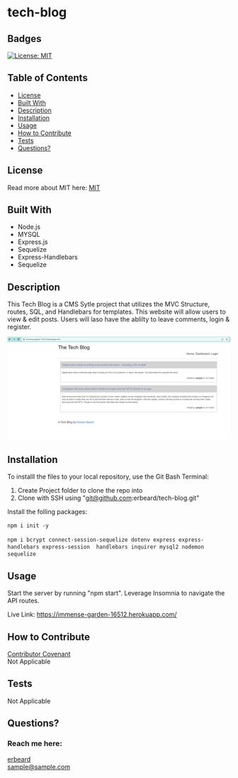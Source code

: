 # tech-blog
## Badges
  [![License: MIT](https://img.shields.io/badge/License-MIT-yellow.svg)](https://opensource.org/licenses/MIT)
  
  ## Table of Contents
  * [License](#license)
  * [Built With](#built-with) 
  * [Description](#description)
  * [Installation](#installation)
  * [Usage](#usage)
  * [How to Contribute](#how-to-contribute)
  * [Tests](#tests)
  * [Questions?](#questions)
  
  ## License
  Read more about MIT here:
  [MIT](https://opensource.org/licenses/MIT)

  ## Built With
  * Node.js
  * MYSQL
  * Express.js
  * Sequelize
  * Express-Handlebars
  * Sequelize
  
  
  ## Description
  This Tech Blog is a CMS Sytle project that utilizes the MVC Structure, routes, SQL, and Handlebars for templates. This website will allow users to view & edit posts. Users will laso have the ablilty to leave comments, login & register. 

  ![alt text](./public/images/Capture.PNG)
  
  ## Installation
  To installl the files to your local repository, use the Git Bash Terminal: 
  
  1. Create Project folder to clone the repo into
  2. Clone with SSH using "git@github.com:erbeard/tech-blog.git"
  
  Install the folling packages:

    npm i init -y

    npm i bcrypt connect-session-sequelize dotenv express express-handlebars express-session  handlebars inquirer mysql2 nodemon sequelize
  
  ## Usage
  Start the server by running "npm start". Leverage Insomnia to navigate the API routes. 

  Live Link: https://immense-garden-16512.herokuapp.com/
  
  ## How to Contribute
  [Contributor Covenant](https://www.contributor-covenant.org/)  
  Not Applicable
  
  ## Tests
  Not Applicable
  
  ## Questions?
  ### Reach me here: 
  [erbeard](https://github.com/erbeard)  
  sample@sample.com